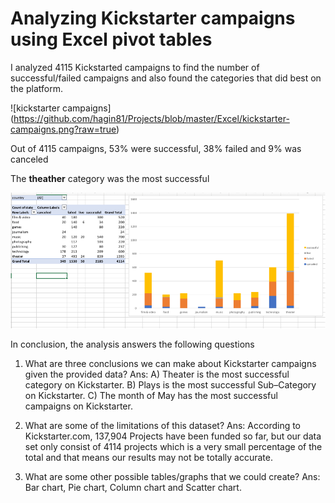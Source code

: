 # Analyzing Kickstarter campaigns using Excel pivot tables

I analyzed 4115 Kickstarted campaigns to find the number of successful/failed campaigns and also found the categories that did best on the platform. 

![kickstarter campaigns] (https://github.com/hagin81/Projects/blob/master/Excel/kickstarter-campaigns.png?raw=true) 

Out of 4115 campaigns, 53% were successful, 38% failed and 9% was canceled 

The **theather** category was the most successful 

![kickstarter categories](https://raw.githubusercontent.com/hagin81/Projects/master/Excel/kickstarter-categories.png)

In conclusion, the analysis answers the following questions 

1.	What are three conclusions we can make about Kickstarter campaigns given the provided data?
Ans: A) Theater is the most successful category on Kickstarter. 
B) Plays is the most successful Sub–Category on Kickstarter.
C) The month of May has the most successful campaigns on Kickstarter.

2.	What are some of the limitations of this dataset?
Ans: According to Kickstarter.com, 137,904 Projects have been funded so far, but our data set only consist of 4114 projects which is a very small percentage of the total and that means our results may not be totally accurate.

3.	What are some other possible tables/graphs that we could create?
Ans: Bar chart, Pie chart, Column chart and Scatter chart.


